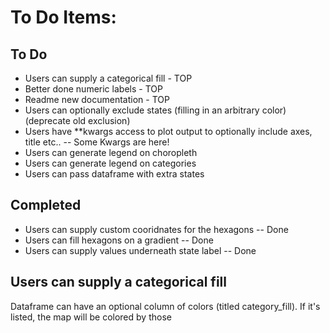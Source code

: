
# To Do Items:

## To Do
- Users can supply a categorical fill - TOP
- Better done numeric labels - TOP
- Readme new documentation - TOP
- Users can optionally exclude states (filling in an arbitrary color) (deprecate old exclusion)
- Users have **kwargs access to plot output to optionally include axes, title etc.. -- Some Kwargs are here!
- Users can generate legend on choropleth
- Users can generate legend on categories
- Users can pass dataframe with extra states


## Completed
- Users can supply custom cooridnates for the hexagons -- Done
- Users can fill hexagons on a gradient -- Done
- Users can supply values underneath state label -- Done

## Users can supply a categorical fill
Dataframe can have an optional column of colors (titled category_fill). If it's listed, the map will be colored by those
